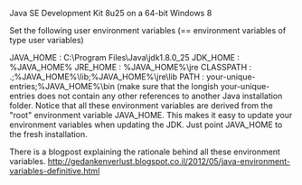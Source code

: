 Java SE Development Kit 8u25 on a 64-bit Windows 8

Set the following user environment variables (== environment variables of type user variables)

JAVA_HOME : C:\Program Files\Java\jdk1.8.0_25
JDK_HOME  : %JAVA_HOME%
JRE_HOME  : %JAVA_HOME%\jre
CLASSPATH : .;%JAVA_HOME%\lib;%JAVA_HOME%\jre\lib
PATH      : your-unique-entries;%JAVA_HOME%\bin (make sure that the longish your-unique-entries does not contain any other references to another Java installation folder.
Notice that all these environment variables are derived from the "root" environment variable JAVA_HOME. This makes it easy to update your environment variables when updating the JDK. Just point JAVA_HOME to the fresh installation.

There is a blogpost explaining the rationale behind all these environment variables. http://gedankenverlust.blogspot.co.il/2012/05/java-environment-variables-definitive.html
